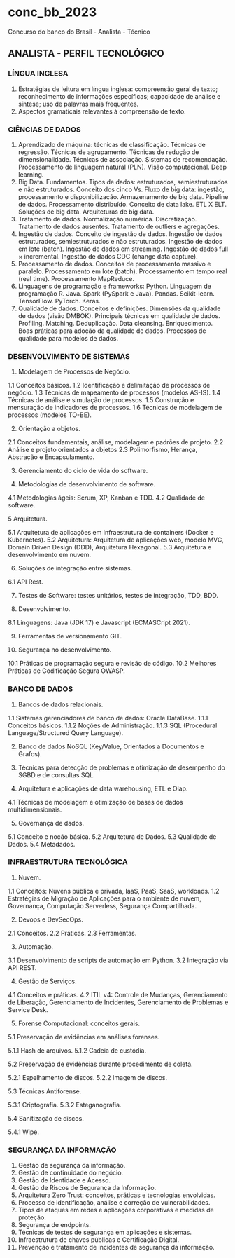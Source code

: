 # conc_bb_2023
Concurso do banco do Brasil - Analista - Técnico



## ANALISTA - PERFIL TECNOLÓGICO

### LÍNGUA INGLESA

1. Estratégias de leitura em língua inglesa: compreensão geral de texto; reconhecimento de informações
específicas; capacidade de análise e síntese; uso de palavras mais frequentes. 
2. Aspectos gramaticais relevantes
à compreensão de texto.

### CIÊNCIAS DE DADOS

1. Aprendizado de máquina: técnicas de classificação. Técnicas de regressão. Técnicas de agrupamento. Técnicas
de redução de dimensionalidade. Técnicas de associação. Sistemas de recomendação. Processamento de
linguagem natural (PLN). Visão computacional. Deep learning. 
2. Big Data. Fundamentos. Tipos de dados:
estruturados, semiestruturados e não estruturados. Conceito dos cinco Vs. Fluxo de big data: ingestão,
processamento e disponibilização. Armazenamento de big data. Pipeline de dados. Processamento distribuído.
Conceito de data lake. ETL X ELT. Soluções de big data. Arquiteturas de big data. 
3. Tratamento de dados. Normalização numérica. Discretização. Tratamento de dados ausentes. Tratamento de outliers e agregações. 
4. Ingestão de dados. Conceito de ingestão de dados. Ingestão de dados estruturados, semiestruturados e não
estruturados. Ingestão de dados em lote (batch). Ingestão de dados em streaming. Ingestão de dados full ×
incremental. Ingestão de dados CDC (change data capture). 
5. Processamento de dados. Conceitos de
processamento massivo e paralelo. Processamento em lote (batch). Processamento em tempo real (real time).
Processamento MapReduce. 
6. Linguagens de programação e frameworks: Python. Linguagem de programação
R. Java. Spark (PySpark e Java). Pandas. Scikit-learn. TensorFlow. PyTorch. Keras. 
7. Qualidade de dados.
Conceitos e definições. Dimensões da qualidade de dados (visão DMBOK). Principais técnicas em qualidade de
dados. Profiling. Matching. Deduplicação. Data cleansing. Enriquecimento. Boas práticas para adoção da
qualidade de dados. Processos de qualidade para modelos de dados.

### DESENVOLVIMENTO DE SISTEMAS

1. Modelagem de Processos de Negócio. 

1.1 Conceitos básicos. 
1.2 Identificação e delimitação de processos de
negócio. 
1.3 Técnicas de mapeamento de processos (modelos AS-IS). 
1.4 Técnicas de análise e simulação de
processos. 
1.5 Construção e mensuração de indicadores de processos. 
1.6 Técnicas de modelagem de processos
(modelos TO-BE). 

2. Orientação a objetos. 

2.1 Conceitos fundamentais, análise, modelagem e padrões de
projeto.
2.2 Análise e projeto orientados a objetos 
2.3 Polimorfismo, Herança, Abstração e Encapsulamento. 

3. Gerenciamento do ciclo de vida do software. 

4. Metodologias de desenvolvimento de software. 
 
4.1 Metodologias ágeis: Scrum, XP, Kanban e TDD. 
4.2 Qualidade de software. 

5 Arquitetura. 

5.1 Arquitetura de aplicações em infraestrutura de containers (Docker e Kubernetes). 
5.2 Arquitetura: Arquitetura de aplicações
web, modelo MVC, Domain Driven Design (DDD), Arquitetura Hexagonal.
5.3 Arquitetura e desenvolvimento em
nuvem. 

6. Soluções de integração entre sistemas. 

6.1 API Rest. 

7. Testes de Software: testes unitários, testes de
integração, TDD, BDD. 

8. Desenvolvimento. 

8.1 Linguagens: Java (JDK 17) e Javascript (ECMASCript 2021). 

9. Ferramentas de versionamento GIT. 
 
10. Segurança no desenvolvimento. 

10.1 Práticas de programação segura e
revisão de código. 
10.2 Melhores Práticas de Codificação Segura OWASP.

### BANCO DE DADOS

1. Bancos de dados relacionais. 

1.1 Sistemas gerenciadores de banco de dados: Oracle DataBase. 
1.1.1 Conceitos básicos. 
1.1.2 Noções de Administração. 
1.1.3 SQL (Procedural Language/Structured Query Language). 

2. Banco de dados NoSQL (Key/Value, Orientados a Documentos e Grafos). 

3. Técnicas para detecção de problemas e otimização de desempenho do SGBD e de consultas SQL. 

4. Arquitetura e aplicações de data warehousing, ETL
e Olap. 

4.1 Técnicas de modelagem e otimização de bases de dados multidimensionais. 

5. Governança de dados.

5.1 Conceito e noção básica. 
5.2 Arquitetura de Dados. 
5.3 Qualidade de Dados. 
5.4 Metadados.

### INFRAESTRUTURA TECNOLÓGICA
1. Nuvem. 

1.1 Conceitos: Nuvens pública e privada, IaaS, PaaS, SaaS, workloads. 
1.2 Estratégias de Migração de Aplicações para o ambiente de nuvem, Governança, Computação Serverless, Segurança Compartilhada.

2. Devops e DevSecOps. 

2.1 Conceitos. 
2.2 Práticas. 
2.3 Ferramentas. 

3. Automação. 

3.1 Desenvolvimento de scripts de automação em Python. 
3.2 Integração via API REST. 

4. Gestão de Serviços. 

4.1 Conceitos e práticas.
4.2 ITIL v4: Controle de Mudanças, Gerenciamento de Liberação, Gerenciamento de Incidentes, Gerenciamento
de Problemas e Service Desk. 

5. Forense Computacional: conceitos gerais. 

5.1 Preservação de evidências em
análises forenses. 

5.1.1 Hash de arquivos. 
5.1.2 Cadeia de custódia. 

5.2 Preservação de evidências durante procedimento de coleta. 

5.2.1 Espelhamento de discos. 
5.2.2 Imagem de discos. 

5.3 Técnicas Antiforense. 

5.3.1 Criptografia. 
5.3.2 Esteganografia. 

5.4 Sanitização de discos. 

5.4.1 Wipe.

### SEGURANÇA DA INFORMAÇÃO

1. Gestão de segurança da informação. 
2. Gestão de continuidade do negócio. 
3. Gestão de Identidade e Acesso.
4. Gestão de Riscos de Segurança da Informação. 
5. Arquitetura Zero Trust: conceitos, práticas e tecnologias envolvidas. 
6. Processo de identificação, análise e correção de vulnerabilidades. 
7. Tipos de ataques em redes e aplicações corporativas e medidas de proteção. 
8. Segurança de endpoints. 
9. Técnicas de testes de segurança em aplicações e sistemas. 
10. Infraestrutura de chaves públicas e Certificação Digital. 
11. Prevenção e tratamento de incidentes de segurança da informação.
